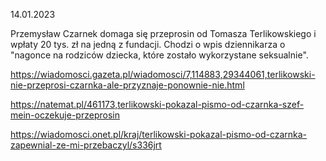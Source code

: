 14.01.2023

Przemysław Czarnek domaga się przeprosin od Tomasza Terlikowskiego i wpłaty 20 tys. zł na jedną z fundacji. Chodzi o wpis dziennikarza o "nagonce na rodziców dziecka, które zostało wykorzystane seksualnie".

https://wiadomosci.gazeta.pl/wiadomosci/7,114883,29344061,terlikowski-nie-przeprosi-czarnka-ale-przyznaje-ponownie-nie.html

https://natemat.pl/461173,terlikowski-pokazal-pismo-od-czarnka-szef-mein-oczekuje-przeprosin

https://wiadomosci.onet.pl/kraj/terlikowski-pokazal-pismo-od-czarnka-zapewnial-ze-mi-przebaczyl/s336jrt